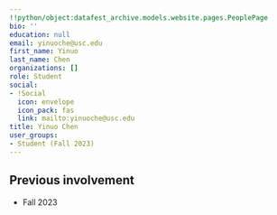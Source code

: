 ```yaml
---
!!python/object:datafest_archive.models.website.pages.PeoplePage
bio: ''
education: null
email: yinuoche@usc.edu
first_name: Yinuo
last_name: Chen
organizations: []
role: Student
social:
- !Social
  icon: envelope
  icon_pack: fas
  link: mailto:yinuoche@usc.edu
title: Yinuo Chen
user_groups:
- Student (Fall 2023)
---
```



## Previous involvement

* Fall 2023

